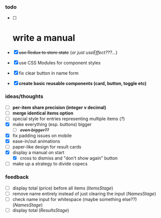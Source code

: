 ### todo

- [ ] # write a manual

- [x] ~~use Redux to store state~~ (*or just useEffect???...*)

- [x] use CSS Modules for component styles

- [x] fix clear button in name form

- [x] **create basic reusable components (card, button, toggle etc)**

### ideas/thoughts

- [ ] **per-item share precision (integer v decimal)**
- [ ] **merge identical items option**
- [ ] special style for entries representing multiple items (*?*)
- [x] make everything (esp. buttons) bigger
  - [ ] *~~even bigger??~~*
- [x] fix padding issues on mobile
- [x] ease-in/out animations
- [ ] paper-like design for result cards
- [x] display a manual on start
  - [x] cross to dismiss and "don't show again" button 
- [ ] make up a strategy to divide copecs

### feedback

- [ ] display total (price) before all items (*ItemsStage*)
- [ ] remove name entirely instead of just clearing the input (*NamesStage*)
- [ ] check name input for whitespace (maybe something else??) (*NamesStage*)
- [ ] display total (*ResultsStage*)
